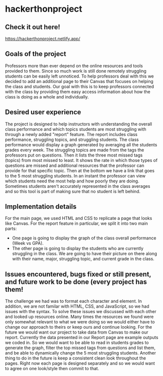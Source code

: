 # hackerthonproject

## Check it out here! 
https://hackerthonproject.netlify.app/

## Goals of the project
Professors more than ever depend on the online resources and tools provided to them. Since so much work is still done remotely struggling students can be easily left unnoticed. To help professors deal with this we decided to add an additional page to their Canvas that focuses on helping the class and students. Our goal with this is to keep professors connected with the class by providing them easy access information about how the class is doing as a whole and individually.

## Desired user experience
The project is designed to help instructors with understanding the overall class performance and which topics students are most struggling with through a newly added "report" feature. The report includes class performance, struggling topics, and struggling students. The class performance would display a graph generated by averaging all the students grades every week. The struggling topics are made from the tags the professors put on questions. Then it lists the three most missed tags (topics) from most missed to least. It shows the rate in which those types of questions are missed and additional resources that the professor can provide for that specific topic. Then at the bottom we have a link that goes to the 5 most struggling students. In an instant the professor can view which students need the most help and how poorly they are doing. Sometimes students aren't accurately represented in the class averages and so this tool is part of making sure that no student is left behind.

## Implementation details
For the main page, we used HTML and CSS to replicate a page that looks like Canvas. 
For the report feature in particular, we split it into two main parts: 
- One page is going to display the graph of the class overall performance (Week vs GPA). 
- The other page is going to display the students who are currently struggling in the class. We are going to have their picture on there along with their name, major, struggling topic, and current grade in the class. 

## Issues encountered, bugs fixed or still present, and future work to be done (every project has them!
The challenge we had was to format each character and element. 
In addition, we are not familar with HTML, CSS, and JavaScript, so we had issues with the syntax. To solve these issues we discussed with each other and looked up resources online. Many times the resources we found were only somewhat relevant to what we were doing so we would either have to change our approach to theirs or keep ours and continue looking.
For the future we would want our project to take data from Canvas to make our report. Currently the data presented in our Report page are example outputs we coded in. So we would want to be able to read in students grades to generate the graph, filter the top missed tags from questions and list them, and be able to dynamically change the 5 most struggling students. Another thing to do in the future is keep a consistent clean look throughout the pages. Right now each page is designed separately and so we would want to agree on one look/style then commit to that.
